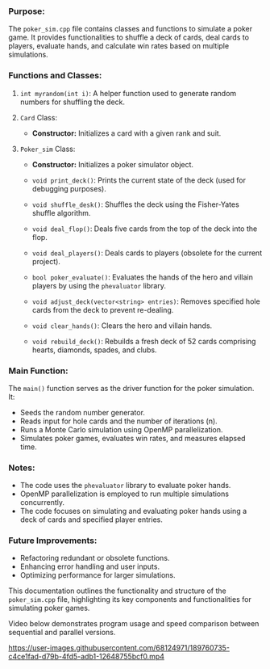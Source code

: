 ### Purpose:
The `poker_sim.cpp` file contains classes and functions to simulate a poker game. It provides functionalities to shuffle a deck of cards, deal cards to players, evaluate hands, and calculate win rates based on multiple simulations.

### Functions and Classes:

1. `int myrandom(int i)`: A helper function used to generate random numbers for shuffling the deck.

2. `Card` Class:
   - **Constructor:** Initializes a card with a given rank and suit.

3. `Poker_sim` Class:
   - **Constructor:** Initializes a poker simulator object.

   - `void print_deck()`: Prints the current state of the deck (used for debugging purposes).

   - `void shuffle_desk()`: Shuffles the deck using the Fisher-Yates shuffle algorithm.

   - `void deal_flop()`: Deals five cards from the top of the deck into the flop.

   - `void deal_players()`: Deals cards to players (obsolete for the current project).

   - `bool poker_evaluate()`: Evaluates the hands of the hero and villain players by using the `phevaluator` library.

   - `void adjust_deck(vector<string> entries)`: Removes specified hole cards from the deck to prevent re-dealing.

   - `void clear_hands()`: Clears the hero and villain hands.

   - `void rebuild_deck()`: Rebuilds a fresh deck of 52 cards comprising hearts, diamonds, spades, and clubs.

### Main Function:
The `main()` function serves as the driver function for the poker simulation. It:
- Seeds the random number generator.
- Reads input for hole cards and the number of iterations (n).
- Runs a Monte Carlo simulation using OpenMP parallelization.
- Simulates poker games, evaluates win rates, and measures elapsed time.

### Notes:
- The code uses the `phevaluator` library to evaluate poker hands.
- OpenMP parallelization is employed to run multiple simulations concurrently.
- The code focuses on simulating and evaluating poker hands using a deck of cards and specified player entries.

### Future Improvements:
- Refactoring redundant or obsolete functions.
- Enhancing error handling and user inputs.
- Optimizing performance for larger simulations.
  
This documentation outlines the functionality and structure of the `poker_sim.cpp` file, highlighting its key components and functionalities for simulating poker games.

Video below demonstrates program usage and speed comparison between sequential and parallel versions.


https://user-images.githubusercontent.com/68124971/189760735-c4ce1fad-d79b-4fd5-adb1-12648755bcf0.mp4

